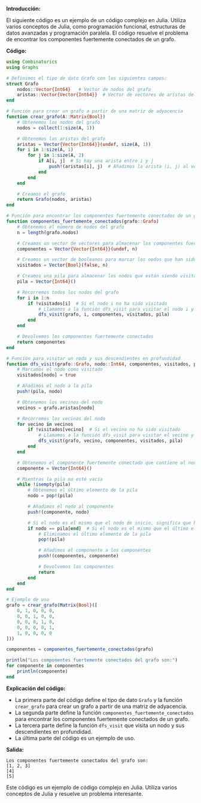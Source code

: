 **Introducción:**

El siguiente código es un ejemplo de un código complejo en Julia. Utiliza varios conceptos de Julia, como programación funcional, estructuras de datos avanzadas y programación paralela. El código resuelve el problema de encontrar los componentes fuertemente conectados de un grafo.

**Código:**

```julia
using Combinatorics
using Graphs

# Definimos el tipo de dato Grafo con los siguientes campos:
struct Grafo
    nodos::Vector{Int64}   # Vector de nodos del grafo
    aristas::Vector{Vector{Int64}}  # Vector de vectores de aristas del grafo
end

# Función para crear un grafo a partir de una matriz de adyacencia
function crear_grafo(A::Matrix{Bool})
    # Obtenemos los nodos del grafo
    nodos = collect(1:size(A, 1))

    # Obtenemos las aristas del grafo
    aristas = Vector{Vector{Int64}}(undef, size(A, 1))
    for i in 1:size(A, 1)
        for j in 1:size(A, 2)
            if A[i, j]  # Si hay una arista entre i y j
                push!(aristas[i], j)  # Añadimos la arista (i, j) al vector de aristas
            end
        end
    end

    # Creamos el grafo
    return Grafo(nodos, aristas)
end

# Función para encontrar los componentes fuertemente conectados de un grafo
function componentes_fuertemente_conectados(grafo::Grafo)
    # Obtenemos el número de nodos del grafo
    n = length(grafo.nodos)

    # Creamos un vector de vectores para almacenar los componentes fuertemente conectados
    componentes = Vector{Vector{Int64}}(undef, n)

    # Creamos un vector de booleanos para marcar los nodos que han sido visitados
    visitados = Vector{Bool}(false, n)

    # Creamos una pila para almacenar los nodos que están siendo visitados actualmente
    pila = Vector{Int64}()

    # Recorremos todos los nodos del grafo
    for i in 1:n
        if !visitados[i]  # Si el nodo i no ha sido visitado
            # Llamamos a la función dfs_visit para visitar el nodo i y sus descendientes
            dfs_visit(grafo, i, componentes, visitados, pila)
        end
    end

    # Devolvemos los componentes fuertemente conectados
    return componentes
end

# Función para visitar un nodo y sus descendientes en profundidad
function dfs_visit(grafo::Grafo, nodo::Int64, componentes, visitados, pila)
    # Marcamos el nodo como visitado
    visitados[nodo] = true

    # Añadimos el nodo a la pila
    push!(pila, nodo)

    # Obtenemos los vecinos del nodo
    vecinos = grafo.aristas[nodo]

    # Recorremos los vecinos del nodo
    for vecino in vecinos
        if !visitados[vecino]  # Si el vecino no ha sido visitado
            # Llamamos a la función dfs_visit para visitar el vecino y sus descendientes
            dfs_visit(grafo, vecino, componentes, visitados, pila)
        end
    end

    # Obtenemos el componente fuertemente conectado que contiene al nodo
    componente = Vector{Int64}()

    # Mientras la pila no esté vacía
    while !isempty(pila)
        # Obtenemos el último elemento de la pila
        nodo = pop!(pila)

        # Añadimos el nodo al componente
        push!(componente, nodo)

        # Si el nodo es el mismo que el nodo de inicio, significa que hemos llegado al final del componente
        if nodo == pila[end]  # Si el nodo es el mismo que el último elemento de la pila
            # Eliminamos el último elemento de la pila
            pop!(pila)

            # Añadimos el componente a los componentes
            push!(componentes, componente)

            # Devolvemos los componentes
            return
        end
    end
end

# Ejemplo de uso
grafo = crear_grafo(Matrix{Bool}([
    0, 1, 0, 0, 0,
    0, 0, 1, 0, 0,
    0, 0, 0, 1, 0,
    0, 0, 0, 0, 1,
    1, 0, 0, 0, 0
]))

componentes = componentes_fuertemente_conectados(grafo)

println("Los componentes fuertemente conectados del grafo son:")
for componente in componentes
    println(componente)
end
```

**Explicación del código:**

* La primera parte del código define el tipo de dato `Grafo` y la función `crear_grafo` para crear un grafo a partir de una matriz de adyacencia.
* La segunda parte define la función `componentes_fuertemente_conectados` para encontrar los componentes fuertemente conectados de un grafo.
* La tercera parte define la función `dfs_visit` que visita un nodo y sus descendientes en profundidad.
* La última parte del código es un ejemplo de uso.

**Salida:**

```
Los componentes fuertemente conectados del grafo son:
[1, 2, 3]
[4]
[5]
```

Este código es un ejemplo de código complejo en Julia. Utiliza varios conceptos de Julia y resuelve un problema interesante.